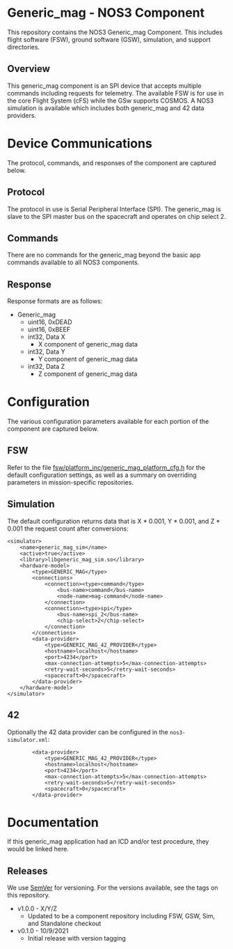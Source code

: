 # Generic_mag - NOS3 Component
This repository contains the NOS3 Generic_mag Component.
This includes flight software (FSW), ground software (GSW), simulation, and support directories.

## Overview
This generic_mag component is an SPI device that accepts multiple commands including requests for telemetry. 
The available FSW is for use in the core Flight System (cFS) while the GSw supports COSMOS.
A NOS3 simulation is available which includes both generic_mag and 42 data providers.

# Device Communications
The protocol, commands, and responses of the component are captured below.

## Protocol
The protocol in use is Serial Peripheral Interface (SPI). The generic_mag is slave to the SPI master bus on the spacecraft and operates on chip select 2.

## Commands
There are no commands for the generic_mag beyond the basic app commands available to all NOS3 components.

## Response
Response formats are as follows:
* Generic_mag
  - uint16, 0xDEAD
  - uint16, 0xBEEF
  - int32, Data X
    * X component of generic_mag data
  - int32, Data Y
    * Y component of generic_mag data
  - int32, Data Z
    * Z component of generic_mag data


# Configuration
The various configuration parameters available for each portion of the component are captured below.

## FSW
Refer to the file [fsw/platform_inc/generic_mag_platform_cfg.h](fsw/platform_inc/generic_mag_platform_cfg.h) for the default
configuration settings, as well as a summary on overriding parameters in mission-specific repositories.

## Simulation
The default configuration returns data that is X * 0.001, Y * 0.001, and Z * 0.001 the request count after conversions:
```
<simulator>
    <name>generic_mag_sim</name>
    <active>true</active>
    <library>libgeneric_mag_sim.so</library>
    <hardware-model>
        <type>GENERIC_MAG</type>
        <connections>
            <connection><type>command</type>
                <bus-name>command</bus-name>
                <node-name>mag-command</node-name>
            </connection>
            <connection><type>spi</type>
                <bus-name>spi_2</bus-name>
                <chip-select>2</chip-select>
            </connection>
        </connections>
        <data-provider>
            <type>GENERIC_MAG_42_PROVIDER</type>
            <hostname>localhost</hostname>
            <port>4234</port>
            <max-connection-attempts>5</max-connection-attempts>
            <retry-wait-seconds>5</retry-wait-seconds>
            <spacecraft>0</spacecraft>
        </data-provider>
    </hardware-model>
</simulator>
```

## 42
Optionally the 42 data provider can be configured in the `nos3-simulator.xml`:
```
        <data-provider>
            <type>GENERIC_MAG_42_PROVIDER</type>
            <hostname>localhost</hostname>
            <port>4234</port>
            <max-connection-attempts>5</max-connection-attempts>
            <retry-wait-seconds>5</retry-wait-seconds>
            <spacecraft>0</spacecraft>
        </data-provider>
```


# Documentation
If this generic_mag application had an ICD and/or test procedure, they would be linked here.

## Releases
We use [SemVer](http://semver.org/) for versioning. For the versions available, see the tags on this repository.
* v1.0.0 - X/Y/Z 
  - Updated to be a component repository including FSW, GSW, Sim, and Standalone checkout
* v0.1.0 - 10/9/2021 
  - Initial release with version tagging

